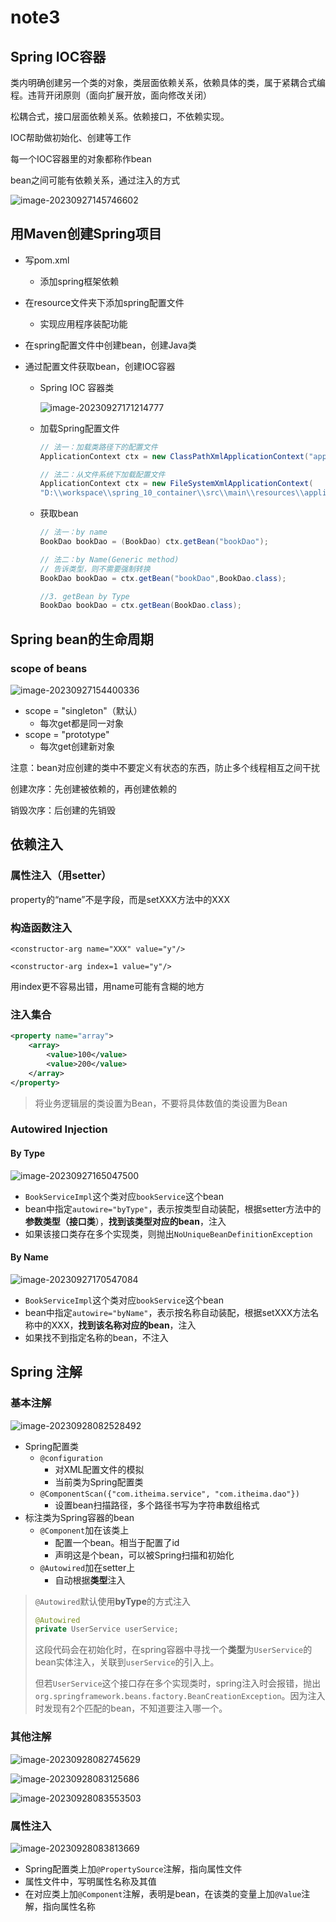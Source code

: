 # note3

## Spring IOC容器

类内明确创建另一个类的对象，类层面依赖关系，依赖具体的类，属于紧耦合式编程。违背开闭原则（面向扩展开放，面向修改关闭）

松耦合式，接口层面依赖关系。依赖接口，不依赖实现。

IOC帮助做初始化、创建等工作

每一个IOC容器里的对象都称作bean

bean之间可能有依赖关系，通过注入的方式

![image-20230927145746602](imgs/image-20230927145746602.png)

## 用Maven创建Spring项目

* 写pom.xml

  * 添加spring框架依赖

* 在resource文件夹下添加spring配置文件

  * 实现应用程序装配功能

* 在spring配置文件中创建bean，创建Java类

* 通过配置文件获取bean，创建IOC容器

  * Spring IOC 容器类

    ![image-20230927171214777](imgs/image-20230927171214777.png)

  * 加载Spring配置文件

    ```java
    // 法一：加载类路径下的配置文件
    ApplicationContext ctx = new ClassPathXmlApplicationContext("applicationContext.xml");
    
    // 法二：从文件系统下加载配置文件
    ApplicationContext ctx = new FileSystemXmlApplicationContext(
    "D:\\workspace\\spring_10_container\\src\\main\\resources\\applicationContext.xml");
    ```

  * 获取bean

    ```java
    // 法一：by name
    BookDao bookDao = (BookDao) ctx.getBean("bookDao");
    
    // 法二：by Name(Generic method)
    // 告诉类型，则不需要强制转换
    BookDao bookDao = ctx.getBean("bookDao",BookDao.class);
    
    //3. getBean by Type
    BookDao bookDao = ctx.getBean(BookDao.class);
    ```

## Spring bean的生命周期

### scope of beans

![image-20230927154400336](imgs/image-20230927154400336.png)

* scope = "singleton"（默认）
  * 每次get都是同一对象
* scope = "prototype"
  * 每次get创建新对象

注意：bean对应创建的类中不要定义有状态的东西，防止多个线程相互之间干扰

创建次序：先创建被依赖的，再创建依赖的

销毁次序：后创建的先销毁

## 依赖注入

### 属性注入（用setter）

property的“name”不是字段，而是setXXX方法中的XXX

### 构造函数注入

`<constructor-arg name="XXX" value="y"/>`

`<constructor-arg index=1 value="y"/>`

用index更不容易出错，用name可能有含糊的地方

### 注入集合

```xml
<property name="array">
	<array>
    	<value>100</value>
        <value>200</value>
    </array>
</property>
```

> 将业务逻辑层的类设置为Bean，不要将具体数值的类设置为Bean

### Autowired Injection

#### By Type

![image-20230927165047500](imgs/image-20230927165047500.png)

* `BookServiceImpl`这个类对应`bookService`这个bean
* bean中指定`autowire="byType"`，表示按类型自动装配，根据setter方法中的**参数类型（接口类**），**找到该类型对应的bean**，注入
* 如果该接口类存在多个实现类，则抛出`NoUniqueBeanDefinitionException`

#### By Name

![image-20230927170547084](imgs/image-20230927170547084.png)

* `BookServiceImpl`这个类对应`bookService`这个bean
* bean中指定`autowire="byName"`，表示按名称自动装配，根据setXXX方法名称中的XXX，**找到该名称对应的bean**，注入
* 如果找不到指定名称的bean，不注入

## Spring 注解

### 基本注解

![image-20230928082528492](imgs/image-20230928082528492.png)

* Spring配置类
  * `@configuration`
    * 对XML配置文件的模拟
    * 当前类为Spring配置类
  * `@ComponentScan({"com.itheima.service", "com.itheima.dao"})`
    * 设置bean扫描路径，多个路径书写为字符串数组格式
* 标注类为Spring容器的bean
  * `@Component`加在该类上
    * 配置一个bean。相当于配置了id
    * 声明这是个bean，可以被Spring扫描和初始化
  * `@Autowired`加在setter上
    * 自动根据**类型**注入

> `@Autowired`默认使用**byType**的方式注入
>
> ```java
> @Autowired
> private UserService userService;
> ```
>
> 这段代码会在初始化时，在spring容器中寻找一个**类型**为`UserService`的bean实体注入，关联到`userService`的引入上。
>
> 但若`UserService`这个接口存在多个实现类时，spring注入时会报错，抛出`org.springframework.beans.factory.BeanCreationException`。因为注入时发现有2个匹配的bean，不知道要注入哪一个。

### 其他注解

![image-20230928082745629](imgs/image-20230928082745629.png)

![image-20230928083125686](imgs/image-20230928083125686.png)

![image-20230928083553503](imgs/image-20230928083553503.png)

### 属性注入

![image-20230928083813669](imgs/image-20230928083813669.png)

* Spring配置类上加`@PropertySource`注解，指向属性文件
* 属性文件中，写明属性名称及其值
* 在对应类上加`@Component`注解，表明是bean，在该类的变量上加`@Value`注解，指向属性名称

